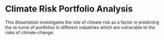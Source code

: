 # Climate Risk Portfolio Analysis
This dissertation investigates the role of climate risk as a factor in predicting the re-turns of portfolios in different industries which are vulnerable to the risks of climate-change.

